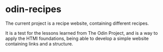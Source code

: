 # odin-recipes

The current project is a recipe website, containing different recipes. 

It is a test for the lessons learned from The Odin Project, and is a way to apply the HTMl foundations, being able to develop a simple website containing links and a structure.